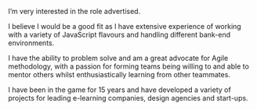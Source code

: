 I’m very interested in the role advertised.

I believe I would be a good fit as I have extensive experience of working with a variety of JavaScript flavours and handling different bank-end environments.

I have the ability to problem solve and am a great advocate for Agile methodology, with a passion for forming teams being willing to and able to mentor others whilst enthusiastically learning from other teammates.

I have been in the game for 15 years and have developed a variety of projects for leading e-learning companies, design agencies and start-ups.
